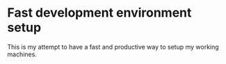 # Fast development environment setup

This is my attempt to have a fast and productive way to setup my working machines.

